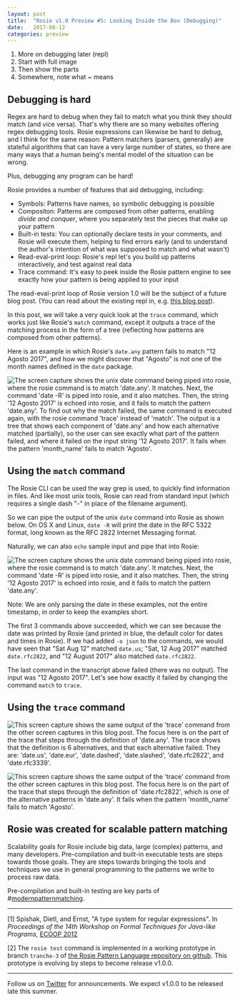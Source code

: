 ```yaml
---
layout: post
title:  "Rosie v1.0 Preview #5: Looking Inside the Box (Debugging)"
date:   2017-08-12
categories: preview
---
```



1) More on debugging later (repl)
2) Start with full image
3) Then show the parts
4) Somewhere, note what ~ means

## Debugging is hard

Regex are hard to debug when they fail to match what you think they should match
(and vice versa).  That's why there are so many websites offering regex
debugging tools.  Rosie expressions can likewise be hard to debug, and I think
for the same reason: Pattern matchers (parsers, generally) are stateful
algorithms that can have a very large number of states, so there are many ways
that a human being's mental model of the situation can be wrong.

Plus, debugging any program can be hard!

Rosie provides a number of features that aid debugging, including:
* Symbols: Patterns have names, so symbolic debugging is possible
* Compositon: Patterns are composed from other patterns, enabling _divide and
  conquer_, where you separately test the pieces that make up your pattern
* Built-in tests: You can optionally declare tests in your comments, and Rosie
  will execute them, helping to find errors early (and to understand the
  author's intention of what was supposed to match and what wasn't)
* Read-eval-print loop: Rosie's repl let's you build up patterns interactively,
  and test against real data
* Trace command: It's easy to peek inside the Rosie pattern engine to see
  exactly how your pattern is being applied to your input

The read-eval-print loop of Rosie version 1.0 will be the subject of a future
blog post.  (You can read about the existing repl in,
e.g. [this blog post](https://developer.ibm.com/open/2016/10/14/develop-test-rosie-pattern-language-patterns-part-2-csv-data/)). 

In this post, we will take a very quick look at the `trace` command, which works
just like Rosie's `match` command, except it outputs a trace of the matching
process in the form of a tree (reflecting how patterns are composed from other
patterns).

Here is an example in which Rosie's `date.any` pattern fails to match "12
Agosto 2017", and how we might discover that "Agosto" is not one of the month
names defined in the `date` package.  

<img
class="pure-img displayed"
src="{{ site.baseurl }}/images/MyGrepIsAwesome-5-full.png" 
alt= "The screen capture shows the unix date command being piped into rosie,
where the rosie command is to match 'date.any'.  It matches.  Next, the command
'date -R' is piped into rosie, and it also matches.  Then, the string '12 Agosto
2017' is echoed into rosie, and it fails to match the pattern 'date.any'.
To find out why the match failed, the same command is executed again, with the
rosie command 'trace' instead of 'match'.  The output is a tree that shows each
component of 'date.any' and how each alternative matched (partially), so the
user can see exactly what part of the pattern failed, and where it failed on the
input string '12 Agosto 2017'.  It fails when the pattern 'month_name' fails to
match 'Agosto'."
/>


## Using the `match` command

The Rosie CLI can be used the way grep is used, to quickly find information in
files.  And like most unix tools, Rosie can read from standard input (which
requires a single dash "-" in place of the filename argument).

So we can pipe the output of the unix `date` command into Rosie as shown below.
On OS X and Linux, `date -R` will print the date in the RFC 5322 format, long
known as the RFC 2822 Internet Messaging format.

Naturally, we can also `echo` sample input and pipe that into Rosie:

<img
class="pure-img displayed"
src="{{ site.baseurl }}/images/MyGrepIsAwesome-5-1.png" 
alt= "The screen capture shows the unix date command being piped into rosie,
where the rosie command is to match 'date.any'.  It matches.  Next, the command
'date -R' is piped into rosie, and it also matches.  Then, the string '12 Agosto
2017' is echoed into rosie, and it fails to match the pattern 'date.any'."
/>

Note: We are only parsing the date in these examples, not the entire timestamp,
in order to keep the examples short.

The first 3 commands above succeeded, which we can see because the date was
printed by Rosie (and printed in blue, the default color for dates and times in
Rosie).  If we had added `-o json` to the commands, we would have seen that "Sat
Aug 12" matched `date.us`; "Sat, 12 Aug 2017" matched `date.rfc2822`, and "12
August 2017" also matched `date.rfc2822`.

The last command in the transcript above failed (there was no output).  The
input was "12 Agosto 2017".  Let's see how exactly it failed by changing the
command `match` to `trace`.


## Using the `trace` command




<img
class="pure-img displayed"
src="{{ site.baseurl }}/images/MyGrepIsAwesome-5-2.png" 
alt= 
"This screen capture shows the same output of the 'trace' command from the other
screen captures in this blog post.  The focus here is on the part of the trace
that steps through the definition of 'date.any'.  The trace shows that the
definition is 6 alternatives, and that each alternative failed.  They are:
'date.us', 'date.eur', 'date.dashed', 'date.slashed', 'date.rfc2822', and 'date.rfc3339'."
/>




<img
class="pure-img displayed"
src="{{ site.baseurl }}/images/MyGrepIsAwesome-5-3.png" 
alt= 
"This screen capture shows the same output of the 'trace' command from the other
screen captures in this blog post.  The focus here is on the part of the trace
that steps through the definition of 'date.rfc2822', which is one of the
alternative patterns in 'date.any'.  It fails when the pattern 'month_name' fails to
match 'Agosto'."
/>





## Rosie was created for scalable pattern matching

Scalability goals for Rosie include big data, large (complex) patterns, and many
developers.  Pre-compilation and built-in executable tests are steps towards
those goals.  They are steps towards bringing the tools and techniques we use in
general programming to the patterns we write to process raw data.

Pre-compilation and built-in testing are key parts of 
#[modernpatternmatching](https://twitter.com/search?q=%23modernpatternmatching).

<hr>

[1] Spishak, Dietl, and Ernst, "A type system for regular expressions".
In _Proceedings of the 14th Workshop on Formal Techniques for Java-like
Programs_, [ECOOP 2012](http://ecoop12.cs.purdue.edu)

[2] The `rosie test` command is implemented in a working prototype in branch
`tranche-3` of
[the Rosie Pattern Language repository on github](https://github.com/jamiejennings/rosie-pattern-language). This
prototype is evolving by steps to become release v1.0.0.

<hr>

Follow us on [Twitter](https://twitter.com/jamietheriveter) for
announcements.  We expect v1.0.0 to be released late this summer.

